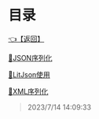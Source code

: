 # 目录  


[👈【返回】](/--目录--/CSharp笔记/--目录--CSharp笔记)  


[📜JSON序列化](/CSharp笔记/XML和JSON序列化/JSON序列化)  

[📜LitJson使用](/CSharp笔记/XML和JSON序列化/LitJson使用)  

[📜XML序列化](/CSharp笔记/XML和JSON序列化/XML序列化.txt)  







> 2023/7/14 14:09:33
